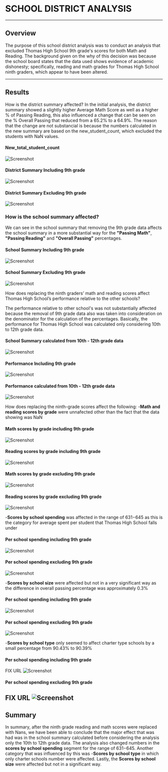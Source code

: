 # SCHOOL DISTRICT ANALYSIS
----
## Overview

The purpose of this school district analysis was to conduct an analysis that excluded Thomas High School 9th grade's scores for both Math and Reading. The background given on the why of this decision was because the school board states that the data used shows evidence of academic dishonesty; specifically, reading and math grades for Thomas High School ninth graders, which appear to have been altered. 

----
## Results

How is the district summary affected?
In the initial analysis, the district summary showed a slightly higher Average Math Score as well as a higher % of Passing Reading, this also influenced a change that can be seen on the % Overall Passing that reduced from a 65.2% to a 64.9%. The reason that the change are not substancial is because the numbers calculated in the new summary are based on the new_student_count, which excluded the students with NaN values.

#### New_total_student_count

![Screenshot](https://github.com/chgallegos/school_district_analysis/blob/main/Resources/new_total_student_count.png)

#### District Summary Including 9th grade

![Screenshot](https://github.com/chgallegos/school_district_analysis/blob/main/Resources/district_summary_module.png)

#### District Summary Excluding 9th grade

![Screenshot](https://github.com/chgallegos/school_district_analysis/blob/main/Resources/district_summary_challenge.png)

### How is the school summary affected?

We can see in the school summary that removing the 9th grade data affects the school summary in a more substantial way for the **"Passing Math"**, **"Passing Reading"** and **"Overall Passing"** percentages.

#### School Summary Including 9th grade

![Screenshot](https://github.com/chgallegos/school_district_analysis/blob/main/Resources/school_summary_module.png)

#### School Summary Excluding 9th grade

![Screenshot](https://github.com/chgallegos/school_district_analysis/blob/main/Resources/school_summary_challenge.png)

How does replacing the ninth graders’ math and reading scores affect Thomas High School’s performance relative to the other schools?

The performance relative to other school's was not substantially affected because the removal of 9th grade data also was taken into consideration on the denominator for the calculation of the percentages. Basically, the performance for Thomas High School was calculated only considering 10th to 12th grade data.

#### School Summary calculated from 10th - 12th grade data

![Screenshot](https://github.com/chgallegos/school_district_analysis/blob/main/Resources/school_summary_excluding_9th_%20grade.png)

#### Performance Including 9th grade

![Screenshot](https://github.com/chgallegos/school_district_analysis/blob/main/Resources/top_five_module.png)

#### Performance calculated from 10th - 12th grade data

![Screenshot](https://github.com/chgallegos/school_district_analysis/blob/main/Resources/top_five_challenge.png)

How does replacing the ninth-grade scores affect the following:
-**Math and reading scores by grade** were unnafected other than the fact that the data showing was NaN 

#### Math scores by grade including 9th grade

![Screenshot](https://github.com/chgallegos/school_district_analysis/blob/main/Resources/math_scores_by_grade_module.png)

#### Reading scores by grade including 9th grade

![Screenshot](https://github.com/chgallegos/school_district_analysis/blob/main/Resources/reading_scores_by_grade_module.png)

#### Math scores by grade excluding 9th grade

![Screenshot](https://github.com/chgallegos/school_district_analysis/blob/main/Resources/math_scores_by_grade_challenge.png)

#### Reading scores by grade excluding 9th grade

![Screenshot](https://github.com/chgallegos/school_district_analysis/blob/main/Resources/reading_scores_by_grade_challenge.png)

-**Scores by school spending**  was affected in the range of $631-$645 as this is the category for average spent per student that Thomas High School falls under

#### Per school spending including 9th grade

![Screenshot](https://github.com/chgallegos/school_district_analysis/blob/main/Resources/per_school_spending_module.png)

#### Per school spending excluding 9th grade

![Screenshot](https://github.com/chgallegos/school_district_analysis/blob/main/Resources/per_school_spending_challenge.png)

-**Scores by school size** were affected but not in a very significant way as the difference in overall passing percentage was approximately 0.3%

#### Per school spending including 9th grade

![Screenshot](https://github.com/chgallegos/school_district_analysis/blob/main/Resources/per_school_size_module.png)

#### Per school spending excluding 9th grade

![Screenshot](https://github.com/chgallegos/school_district_analysis/blob/main/Resources/per_school_size_challenge.png)

-**Scores by school type** only seemed to affect charter type schools by a small percentage from 90.43% to 90.39%

#### Per school spending including 9th grade


FIX URL
![Screenshot](https://github.com/chgallegos/school_district_analysis/blob/main/Resources/per_school_type_module.png)

#### Per school spending excluding 9th grade

FIX URL
![Screenshot](https://github.com/chgallegos/school_district_analysis/blob/main/Resources/per_school_type_challenge.png)
----
## Summary 

In summary, after the ninth grade reading and math scores were replaced with Nans, we have been able to conclude that the major effect that was had was in the school summary calculated before considering the analysis only the 10th to 12th grade data. The analysis also changed numbers in the **scores by school spending** segment for the range of $631-$645. Another category that was influenced by this was -**Scores by school type** in which only charter schools number were affected. Lastly, the **Scores by school size** were affected but not in a significant way.

